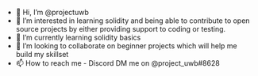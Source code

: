 - 👋 Hi, I’m @projectuwb
- 👀 I’m interested in learning solidity and being able to contribute to open source projects by either providing support to coding or testing.
- 🌱 I’m currently learning solidity basics
- 💞️ I’m looking to collaborate on beginner projects which will help me build my skillset
- 📫 How to reach me - Discord DM me on @project_uwb#8628

<!---
projectuwb/projectuwb is a ✨ special ✨ repository because its `README.md` (this file) appears on your GitHub profile.
You can click the Preview link to take a look at your changes.
--->
